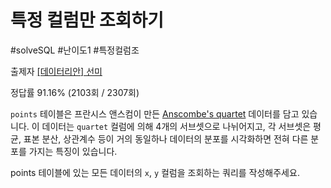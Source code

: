 # 특정 컬럼만 조회하기

#solveSQL #난이도1 #특정컬럼조

출제자 [[데이터리안] 선미](https://solvesql.com/u/001c91d0-f168-4b89-b8db-58873b63f811)

정답률 91.16% (2103회 / 2307회)

`points` 테이블은 프란시스 앤스컴이 만든 [Anscombe's quartet](https://en.wikipedia.org/wiki/Anscombe%27s_quartet) 데이터를 담고 있습니다. 이 데이터는 `quartet` 컬럼에 의해 4개의 서브셋으로 나뉘어지고, 각 서브셋은 평균, 표본 분산, 상관계수 등이 거의 동일하나 데이터의 분포를 시각화하면 전혀 다른 분포를 가지는 특징이 있습니다.

points 테이블에 있는 모든 데이터의 `x`, `y` 컬럼을 조회하는 쿼리를 작성해주세요.



```sql

```


